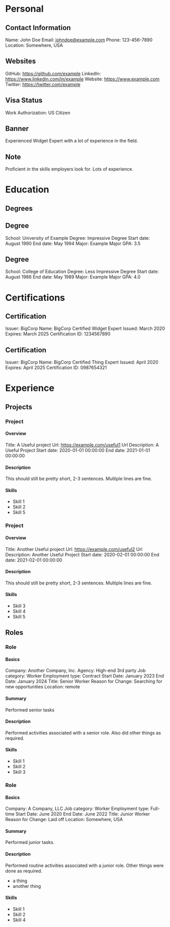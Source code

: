 # Personal

## Contact Information

Name: John Doe
Email: johndoe@example.com
Phone: 123-456-7890
Location: Somewhere, USA

## Websites

GitHub: https://github.com/example
LinkedIn: https://www.linkedin.com/in/example
Website: https://www.example.com
Twitter: https://twitter.com/example

## Visa Status

Work Authorization: US Citizen

## Banner

Experienced Widget Expert with a lot of experience in the field.

## Note

Proficient in the skills employers look for.
Lots of experience.
# Education
## Degrees
## Degree
School: University of Example
Degree: Impressive Degree
Start date: August 1990
End date: May 1994
Major: Example Major
GPA: 3.5
## Degree
School: College of Education
Degree: Less Impressive Degree
Start date: August 1986
End date: May 1989
Major: Example Major
GPA: 4.0
# Certifications
## Certification
Issuer: BigCorp
Name: BigCorp Certified Widget Expert
Issued: March 2020
Expires: March 2025
Certification ID: 1234567890
## Certification
Issuer: BigCorp
Name: BigCorp Certified Thing Expert
Issued: April 2020
Expires: April 2025
Certification ID: 0987654321
# Experience
## Projects
### Project
#### Overview
Title: A Useful project
Url: https://example.com/useful1
Url Description: A Useful Project
Start date: 2020-01-01 00:00:00
End date: 2021-01-01 00:00:00
#### Description
This should still be pretty short, 2-3 sentences.
Multiple lines are fine.
#### Skills
* Skill 1
* Skill 2
* Skill 5
### Project
#### Overview
Title: Another Useful project
Url: https://example.com/useful2
Url Description: Another Useful Project
Start date: 2020-02-01 00:00:00
End date: 2021-02-01 00:00:00
#### Description
This should still be pretty short, 2-3 sentences.
Multiple lines are fine.
#### Skills
* Skill 3
* Skill 4
* Skill 5
## Roles
### Role
#### Basics
Company: Another Company, Inc.
Agency: High-end 3rd party
Job category: Worker
Employment type:  Contract
Start Date:  January 2023
End Date:  January 2024
Title:  Senior Worker
Reason for Change:  Searching for new opportunities
Location:  remote
#### Summary
Performed senior tasks
#### Description
Performed activities associated with a senior role.
Also did other things as required.
#### Skills
* Skill 1
* Skill 2
* Skill 3
### Role
#### Basics
Company: A Company, LLC
Job category: Worker
Employment type:  Full-time
Start Date:  June 2020
End Date:  June 2022
Title:  Junior Worker
Reason for Change:  Laid off
Location:  Somewhere, USA
#### Summary
Performed junior tasks.
#### Description
Performed routine activities associated with a junior role.
Other things were done as required.
* a thing
* another thing
#### Skills
* Skill 1
* Skill 2
* Skill 4
